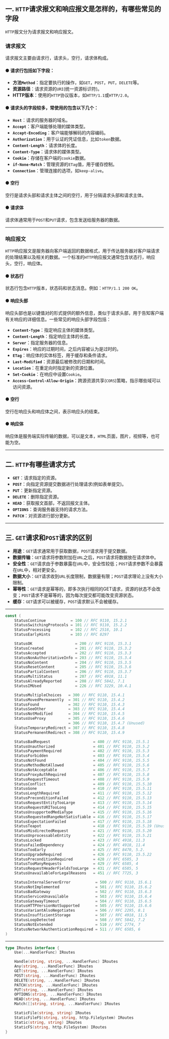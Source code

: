 ## 一. `HTTP`请求报文和响应报文是怎样的，有哪些常见的字段

`HTTP`报文分为请求报文和响应报文。

### 请求报文
请求报文主要由请求行，请求头，空行，请求体构成。

#### ● 请求行包括如下字段：
- **方法`Method`**：指定要执行的操作，如`GET`，`POST`，`PUT`，`DELETE`等。
- **资源路径**：请求资源的`URI`(统一资源标识符)。
- **HTTP版本**：使用的`HTTP`协议版本，如`HTTP/1.1`或`HTTP/2.0`。

#### ● 请求头的字段较多，常使用的包含以下几个：
- **`Host`**：请求的服务器的域名。
- **`Accept`**：客户端能够处理的媒体类型。
- **`Accept-Encoding`**：客户端能够解码的内容编码。
- **`Authorization`**：用于认证的凭证信息，比如`token`数据。
- **`Content-Length`**：请求体的长度。
- **`Content-Type`**：请求体的媒体类型。
- **`Cookie`**：存储在客户端的`cookie`数据。
- **`if-None-Match`**：管理资源的`ETag`值，用于缓存控制。
- **`Connection`**：管理连接的选项，如`keep-alive`。

#### ● 空行
空行是请求头部和请求主体之间的空行，用于分隔请求头部和请求主体。

#### ● 请求体
请求体通常用于`POST`和`PUT`请求，包含发送给服务器的数据。

---

### 响应报文
`HTTP`响应报文是服务器向客户端返回的数据格式，用于传达服务器对客户端请求的处理结果以及相关的数据。一个标准的`HTTP`响应报文通常包含状态行，响应头，空行，响应体。

#### ● 状态行
状态行包含`HTTP`版本，状态码和状态消息。例如：`HTTP/1.1 200 OK`。

#### ● 响应头部
响应头部也是以键值对的形式提供的额外信息，类似于请求头部，用于告知客户端有关响应的详细信息。一些常见的响应头部字段包括：
- **`Content-Type`**：指定响应主体的媒体类型。
- **`Content-Length`**：指定响应主体的长度。
- **`Server`**：指定服务器的信息。
- **`Expires`**：响应的过期时间，之后内容被认为是过时的。
- **`ETag`**：响应体的实体标签，用于缓存和条件请求。
- **`Last-Modified`**：资源最后被修改的日期和时间。
- **`Location`**：在重定向时指定新的资源位置。
- **`Set-Cookie`**：在响应中设置`Cookie`。
- **`Access-Control-Allow-Origin`**：跨源资源共享(`CORS`)策略，指示哪些域可以访问资源。

#### ● 空行
空行在响应头和响应体之间，表示响应头的结束。

#### ● 响应体
响应体是服务端实际传输的数据，可以是文本，`HTML`页面，图片，视频等，也可能为空。

---

## 二. `HTTP`有哪些请求方式

- **`GET`**：请求指定的资源。
- **`POST`**：向指定资源提交数据进行处理请求(例如表单提交)。
- **`PUT`**：更新指定资源。
- **`DELETE`**：删除指定资源。
- **`HEAD`**：获取报文首部，不返回报文主体。
- **`OPTIONS`**：查询服务器支持的请求方法。
- **`PATCH`**：对资源进行部分更新。

---

## 三. `GET`请求和`POST`请求的区别

- **用途**：`GET`请求通常用于获取数据，`POST`请求用于提交数据。
- **数据传输**：`GET`请求将参数附加在`URL`之后，`POST`请求将数据放在请求体中。
- **安全性**：`GET`请求由于参数暴露在`URL`中，安全性较低；`POST`请求参数不会暴露在`URL`中，相对更安全。
- **数据大小**：`GET`请求收到`URL`长度限制，数据量有限；`POST`请求理论上没有大小限制。
- **幂等性**：`GET`请求是幂等的，即多次执行相同的GET请求，资源的状态不会改变；`POST`请求不是幂等的，因为每次提交都可能改变资源状态。
- **缓存**：`GET`请求可以被缓存，`POST`请求默认不会被缓存。

---
```go
const (
	StatusContinue           = 100 // RFC 9110, 15.2.1
	StatusSwitchingProtocols = 101 // RFC 9110, 15.2.2
	StatusProcessing         = 102 // RFC 2518, 10.1
	StatusEarlyHints         = 103 // RFC 8297

	StatusOK                   = 200 // RFC 9110, 15.3.1
	StatusCreated              = 201 // RFC 9110, 15.3.2
	StatusAccepted             = 202 // RFC 9110, 15.3.3
	StatusNonAuthoritativeInfo = 203 // RFC 9110, 15.3.4
	StatusNoContent            = 204 // RFC 9110, 15.3.5
	StatusResetContent         = 205 // RFC 9110, 15.3.6
	StatusPartialContent       = 206 // RFC 9110, 15.3.7
	StatusMultiStatus          = 207 // RFC 4918, 11.1
	StatusAlreadyReported      = 208 // RFC 5842, 7.1
	StatusIMUsed               = 226 // RFC 3229, 10.4.1

	StatusMultipleChoices   = 300 // RFC 9110, 15.4.1
	StatusMovedPermanently  = 301 // RFC 9110, 15.4.2
	StatusFound             = 302 // RFC 9110, 15.4.3
	StatusSeeOther          = 303 // RFC 9110, 15.4.4
	StatusNotModified       = 304 // RFC 9110, 15.4.5
	StatusUseProxy          = 305 // RFC 9110, 15.4.6
	_                       = 306 // RFC 9110, 15.4.7 (Unused)
	StatusTemporaryRedirect = 307 // RFC 9110, 15.4.8
	StatusPermanentRedirect = 308 // RFC 9110, 15.4.9

	StatusBadRequest                   = 400 // RFC 9110, 15.5.1
	StatusUnauthorized                 = 401 // RFC 9110, 15.5.2
	StatusPaymentRequired              = 402 // RFC 9110, 15.5.3
	StatusForbidden                    = 403 // RFC 9110, 15.5.4
	StatusNotFound                     = 404 // RFC 9110, 15.5.5
	StatusMethodNotAllowed             = 405 // RFC 9110, 15.5.6
	StatusNotAcceptable                = 406 // RFC 9110, 15.5.7
	StatusProxyAuthRequired            = 407 // RFC 9110, 15.5.8
	StatusRequestTimeout               = 408 // RFC 9110, 15.5.9
	StatusConflict                     = 409 // RFC 9110, 15.5.10
	StatusGone                         = 410 // RFC 9110, 15.5.11
	StatusLengthRequired               = 411 // RFC 9110, 15.5.12
	StatusPreconditionFailed           = 412 // RFC 9110, 15.5.13
	StatusRequestEntityTooLarge        = 413 // RFC 9110, 15.5.14
	StatusRequestURITooLong            = 414 // RFC 9110, 15.5.15
	StatusUnsupportedMediaType         = 415 // RFC 9110, 15.5.16
	StatusRequestedRangeNotSatisfiable = 416 // RFC 9110, 15.5.17
	StatusExpectationFailed            = 417 // RFC 9110, 15.5.18
	StatusTeapot                       = 418 // RFC 9110, 15.5.19 (Unused)
	StatusMisdirectedRequest           = 421 // RFC 9110, 15.5.20
	StatusUnprocessableEntity          = 422 // RFC 9110, 15.5.21
	StatusLocked                       = 423 // RFC 4918, 11.3
	StatusFailedDependency             = 424 // RFC 4918, 11.4
	StatusTooEarly                     = 425 // RFC 8470, 5.2.
	StatusUpgradeRequired              = 426 // RFC 9110, 15.5.22
	StatusPreconditionRequired         = 428 // RFC 6585, 3
	StatusTooManyRequests              = 429 // RFC 6585, 4
	StatusRequestHeaderFieldsTooLarge  = 431 // RFC 6585, 5
	StatusUnavailableForLegalReasons   = 451 // RFC 7725, 3

	StatusInternalServerError           = 500 // RFC 9110, 15.6.1
	StatusNotImplemented                = 501 // RFC 9110, 15.6.2
	StatusBadGateway                    = 502 // RFC 9110, 15.6.3
	StatusServiceUnavailable            = 503 // RFC 9110, 15.6.4
	StatusGatewayTimeout                = 504 // RFC 9110, 15.6.5
	StatusHTTPVersionNotSupported       = 505 // RFC 9110, 15.6.6
	StatusVariantAlsoNegotiates         = 506 // RFC 2295, 8.1
	StatusInsufficientStorage           = 507 // RFC 4918, 11.5
	StatusLoopDetected                  = 508 // RFC 5842, 7.2
	StatusNotExtended                   = 510 // RFC 2774, 7
	StatusNetworkAuthenticationRequired = 511 // RFC 6585, 6
)
```
---
```go
type IRoutes interface {
    Use(...HandlerFunc) IRoutes

    Handle(string, string, ...HandlerFunc) IRoutes
    Any(string, ...HandlerFunc) IRoutes
    GET(string, ...HandlerFunc) IRoutes
    POST(string, ...HandlerFunc) IRoutes
    DELETE(string, ...HandlerFunc) IRoutes
    PATCH(string, ...HandlerFunc) IRoutes
    PUT(string, ...HandlerFunc) IRoutes
    OPTIONS(string, ...HandlerFunc) IRoutes
    HEAD(string, ...HandlerFunc) IRoutes
    Match([]string, string, ...HandlerFunc) IRoutes

    StaticFile(string, string) IRoutes
    StaticFileFS(string, string, http.FileSystem) IRoutes
    Static(string, string) IRoutes
    StaticFS(string, http.FileSystem) IRoutes
}
```
